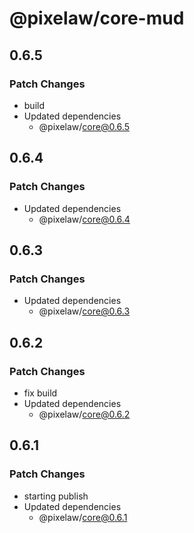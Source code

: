# @pixelaw/core-mud

## 0.6.5

### Patch Changes

- build
- Updated dependencies
  - @pixelaw/core@0.6.5

## 0.6.4

### Patch Changes

- Updated dependencies
  - @pixelaw/core@0.6.4

## 0.6.3

### Patch Changes

- Updated dependencies
  - @pixelaw/core@0.6.3

## 0.6.2

### Patch Changes

- fix build
- Updated dependencies
  - @pixelaw/core@0.6.2

## 0.6.1

### Patch Changes

- starting publish
- Updated dependencies
  - @pixelaw/core@0.6.1
